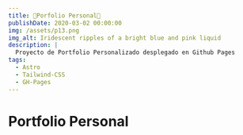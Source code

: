 ```yaml
---
title: 🤵Porfolio Personal🤵
publishDate: 2020-03-02 00:00:00
img: /assets/p13.png
img_alt: Iridescent ripples of a bright blue and pink liquid
description: |
  Proyecto de Portfolio Personalizado desplegado en Github Pages
tags:
  - Astro
  - Tailwind-CSS
  - GH-Pages
---
```


# Portfolio Personal

